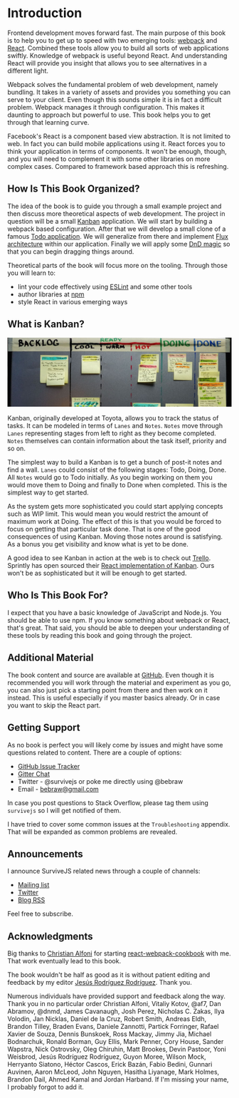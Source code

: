 # Introduction

Frontend development moves forward fast. The main purpose of this book is to help you to get up to speed with two emerging tools: [webpack](https://webpack.github.io/) and [React](https://facebook.github.io/react/). Combined these tools allow you to build all sorts of web applications swiftly. Knowledge of webpack is useful beyond React. And understanding React will provide you insight that allows you to see alternatives in a different light.

Webpack solves the fundamental problem of web development, namely bundling. It takes in a variety of assets and provides you something you can serve to your client. Even though this sounds simple it is in fact a difficult problem. Webpack manages it through configuration. This makes it daunting to approach but powerful to use. This book helps you to get through that learning curve.

Facebook's React is a component based view abstraction. It is not limited to web. In fact you can build mobile applications using it. React forces you to think your application in terms of components. It won't be enough, though, and you will need to complement it with some other libraries on more complex cases. Compared to framework based approach this is refreshing.

## How Is This Book Organized?

The idea of the book is to guide you through a small example project and then discuss more theoretical aspects of web development. The project in question will be a small [Kanban](https://en.wikipedia.org/wiki/Kanban) application. We will start by building a webpack based configuration. After that we will develop a small clone of a famous [Todo application](http://todomvc.com/). We will generalize from there and implement [Flux architecture](http://alt.js.org/) within our application. Finally we will apply some [DnD magic](https://gaearon.github.io/react-dnd/) so that you can begin dragging things around.

Theoretical parts of the book will focus more on the tooling. Through those you will learn to:

* lint your code effectively using [ESLint](http://eslint.org/) and some other tools
* author libraries at [npm](https://www.npmjs.com/)
* style React in various emerging ways

## What is Kanban?

![Kanban by Dennis Hamilton (CC BY)](images/kanban_intro.jpg)

Kanban, originally developed at Toyota, allows you to track the status of tasks. It can be modeled in terms of `Lanes` and `Notes`. `Notes` move through `Lanes` representing stages from left to right as they become completed. `Notes` themselves can contain information about the task itself, priority and so on.

The simplest way to build a Kanban is to get a bunch of post-it notes and find a wall. `Lanes` could consist of the following stages: Todo, Doing, Done. All `Notes` would go to Todo initially. As you begin working on them you would move them to Doing and finally to Done when completed. This is the simplest way to get started.

As the system gets more sophisticated you could start applying concepts such as WIP limit. This would mean you would restrict the amount of maximum work at Doing. The effect of this is that you would be forced to focus on getting that particular task done. That is one of the good consequences of using Kanban. Moving those notes around is satisfying. As a bonus you get visibility and know what is yet to be done.

A good idea to see Kanban in action at the web is to check out [Trello](https://trello.com/). Sprintly has open sourced their [React implementation of Kanban](https://github.com/sprintly/sprintly-kanban). Ours won't be as sophisticated but it will be enough to get started.

## Who Is This Book For?

I expect that you have a basic knowledge of JavaScript and Node.js. You should be able to use npm. If you know something about webpack or React, that's great. That said, you should be able to deepen your understanding of these tools by reading this book and going through the project.

## Additional Material

The book content and source are available at [GitHub](https://github.com/survivejs/webpack_react). Even though it is recommended you will work through the material and experiment as you go, you can also just pick a starting point from there and then work on it instead. This is useful especially if you master basics already. Or in case you want to skip the React part.

## Getting Support

As no book is perfect you will likely come by issues and might have some questions related to content. There are a couple of options:

* [GitHub Issue Tracker](https://github.com/survivejs/webpack_react/issues)
* [Gitter Chat](https://gitter.im/survivejs/webpack_react)
* Twitter - @survivejs or poke me directly using @bebraw
* Email - bebraw@gmail.com

In case you post questions to Stack Overflow, please tag them using `survivejs` so I will get notified of them.

I have tried to cover some common issues at the `Troubleshooting` appendix. That will be expanded as common problems are revealed.

## Announcements

I announce SurviveJS related news through a couple of channels:

* [Mailing list](http://eepurl.com/bth1v5)
* [Twitter](https://twitter.com/survivejs)
* [Blog RSS](http://survivejs.com/atom.xml)

Feel free to subscribe.

## Acknowledgments

Big thanks to [Christian Alfoni](http://www.christianalfoni.com/) for starting [react-webpack-cookbook](https://github.com/christianalfoni/react-webpack-cookbook) with me. That work eventually lead to this book.

The book wouldn't be half as good as it is without patient editing and feedback by my editor [Jesús Rodríguez Rodríguez](https://github.com/Foxandxss). Thank you.

Numerous individuals have provided support and feedback along the way. Thank you in no particular order Christian Alfoni, Vitaliy Kotov, @af7, Dan Abramov, @dnmd, James Cavanaugh, Josh Perez, Nicholas C. Zakas, Ilya Volodin, Jan Nicklas, Daniel de la Cruz, Robert Smith, Andreas Eldh, Brandon Tilley, Braden Evans, Daniele Zannotti, Partick Forringer, Rafael Xavier de Souza, Dennis Bunskoek, Ross Mackay, Jimmy Jia, Michael Bodnarchuk, Ronald Borman, Guy Ellis, Mark Penner, Cory House, Sander Wapstra, Nick Ostrovsky, Oleg Chiruhin, Matt Brookes, Devin Pastoor, Yoni Weisbrod, Jesús Rodríguez Rodríguez, Guyon Moree, Wilson Mock, Herryanto Siatono, Héctor Cascos, Erick Bazán, Fabio Bedini, Gunnari Auvinen, Aaron McLeod, John Nguyen, Hasitha Liyanage, Mark Holmes, Brandon Dail, Ahmed Kamal and Jordan Harband. If I'm missing your name, I probably forgot to add it.
